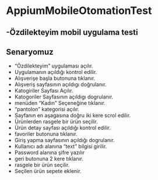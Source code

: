 # AppiumMobileOtomationTest


-Özdilekteyim mobil uygulama testi
-----------------

Senaryomuz
-----------------

- “Özdilekteyim” uygulaması açılır.
- Uygulamanın açıldığı kontrol edilir.
- Alışverişe başla butonuna tıklanır.
- Alışveriş sayfasının açıldıgı doğrulanır.
- Katogiriler Sayfası Açılır.
- Katogoriler Sayfasının açıldıgı dogrulanır.
- menüden “Kadın” Seçeneğine tıklanır.
- “pantolon” kategorisi açılır.
- Sayfanın en aşagasına doğru iki kere scrol edilir.
- Ürünlerden rasgele bir ürün seçilir.
- Ürün detay sayfası açıldığı kontrol edilir.
- favoriler butonuna tıklanır.
- Giriş yapma sayfasının açıldığı dogrulanır.
- Kullanıcı adı alanına “text” bilgisi girilir.
- Password alanına şifre yazılır
- geri butonuna 2 kere tıklanır.
- rasgele bir ürün seçilir.
- Seçilen ürün sepete eklenir.
